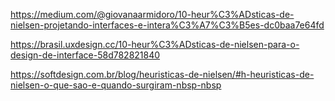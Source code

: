 https://medium.com/@giovanaarmidoro/10-heur%C3%ADsticas-de-nielsen-projetando-interfaces-e-intera%C3%A7%C3%B5es-dc0baa7e64fd

https://brasil.uxdesign.cc/10-heur%C3%ADsticas-de-nielsen-para-o-design-de-interface-58d782821840

https://softdesign.com.br/blog/heuristicas-de-nielsen/#h-heuristicas-de-nielsen-o-que-sao-e-quando-surgiram-nbsp-nbsp